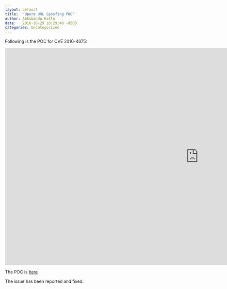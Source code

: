 ```yaml
---
layout: default
title:  "Opera URL Spoofing POC"
author: Abhibandu Kafle
date:   2016-10-29 18:29:40 -0500
categories: Uncategorized
---
```

Following is the POC for CVE 2016-4075:

<iframe width="1273" height="716" src="https://www.youtube.com/embed/ElZNFXySRCE" title="Opera Browser URL Spoofing CVE 2016 4075" frameborder="0" allow="accelerometer; autoplay; clipboard-write; encrypted-media; gyroscope; picture-in-picture; web-share" allowfullscreen></iframe>

The POC is [here](https://abhikafle.com.np/spoof.html)

The issue has been reported and fixed.